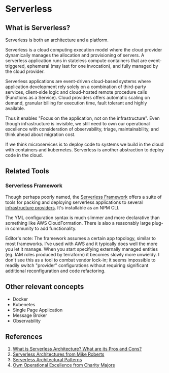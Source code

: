 # Serverless

## What is Serverless?

Serverless is both an architecture and a platform.

Serverless is a cloud computing execution model where the cloud provider dynamically manages the allocation and provisioning of servers. A serverless application runs in stateless compute containers that are event-triggered, ephemeral (may last for one invocation), and fully managed by the cloud provider.

Serverless applications are event-driven cloud-based systems where application development rely solely on a combination of third-party services, client-side logic and cloud-hosted remote procedure calls (Functions as a Service). Cloud providers offers automatic scaling on demand, granular billing for execution time, fault tolerant and highly available.

Thus it enables "Focus on the application, not on the infrastructure". Even though infrastructure is invisible, we still need to own our operational excellence with consideration of observability, triage, maintainability, and think ahead about migration cost.

If we think microservices is to deploy code to systems we build in the cloud with containers and kubernetes. Serverless is another abstraction to deploy code in the cloud.

## Related Tools

### Serverless Framework
Though perhaps poorly named, the [Serverless Framework](https://serverless.com/) offers a suite of tools for packing and deploying serverless applications to several [infrastructure providers](https://serverless.com/framework/docs/providers/). It's installable as an NPM CLI.

The YML configuration syntax is much slimmer and more declarative than something like AWS CloudFormation. There is also a reasonably large plug-in community to add functionality.

Editor's note: The framework assumes a certain app topology, similar to most frameworks. I've used with AWS and it typically does well the more you let it manage. When you start specifying externally managed entities (eg. IAM roles produced by terraform) it becomes slowly more unwieldy. I don't see this as a tool to combat vendor lock-in; it seems impossible to readily switch "provider" configurations without requiring significant additional reconfiguration and code refactoring.

## Other relevant concepts

- Docker
- Kubenetes
- Single Page Application
- Message Broker
- Observability

## References

1. [What is Serverless Architecture? What are its Pros and Cons?](https://hackernoon.com/what-is-serverless-architecture-what-are-its-pros-and-cons-cc4b804022e9)
2. [Serverless Architectures from Mike Roberts](https://martinfowler.com/articles/serverless.html)
3. [Serverless Architectural Patterns](https://medium.com/@eduardoromero/serverless-architectural-patterns-261d8743020)
4. [Own Operational Excellence from Charity Majors](https://charity.wtf/2016/05/31/wtf-is-operations-serverless/)

